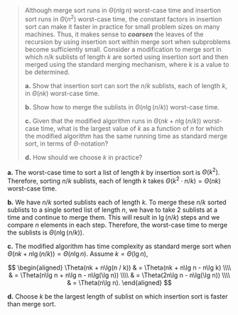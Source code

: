 > Although merge sort runs in $\Theta(n\lg n)$ worst-case time and insertion sort runs in $\Theta(n^2)$ worst-case time, the constant factors in insertion sort can make it faster in practice for small problem sizes on many machines. Thus, it makes sense to **_coarsen_** the leaves of the recursion by using insertion sort within merge sort when subproblems become sufficiently small. Consider a modification to merge sort in which $n / k$ sublists of length $k$ are sorted using insertion sort and then merged using the standard merging mechanism, where $k$ is a value to be determined.
>
> **a.** Show that insertion sort can sort the $n / k$ sublists, each of length $k$, in $\Theta(nk)$ worst-case time.
>
> **b.** Show how to merge the sublists in $\Theta(n\lg(n / k))$ worst-case time.
>
> **c.** Given that the modified algorithm runs in $\Theta(nk + n\lg(n / k))$ worst-case time, what is the largest value of $k$ as a function of $n$ for which the modified algorithm has the same running time as standard merge sort, in terms of $\Theta$-notation?
>
> **d.** How should we choose $k$ in practice?

**a.** The worst-case time to sort a list of length $k$ by insertion sort is $\Theta(k^2)$. Therefore, sorting $n / k$ sublists, each of length $k$ takes $\Theta(k^2 \cdot n / k) = \Theta(nk)$ worst-case time.

**b.** We have $n / k$ sorted sublists each of length $k$. To merge these $n / k$ sorted sublists to a single sorted list of length $n$, we have to take $2$ sublists at a time and continue to merge them. This will result in $\lg(n / k)$ steps and we compare $n$ elements in each step. Therefore, the worst-case time to merge the sublists is $\Theta(n\lg(n / k))$.

**c.** The modified algorithm has time complexity as standard merge sort when $\Theta(nk + n\lg(n / k)) = \Theta(n\lg n)$. Assume $k = \Theta(\lg n)$,

$$
\begin{aligned}
\Theta(nk + n\lg(n / k))
    & = \Theta(nk + n\lg n - n\lg k) \\\\
    & = \Theta(n\lg n + n\lg n - n\lg(\lg n)) \\\\
    & = \Theta(2n\lg n - n\lg(\lg n)) \\\\
    & = \Theta(n\lg n).
\end{aligned}
$$

**d.** Choose $k$ be the largest length of sublist on which insertion sort is faster than merge sort.
